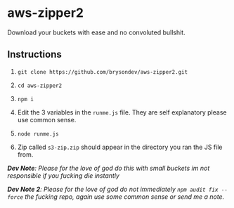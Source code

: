 # aws-zipper2

Download your buckets with ease and no convoluted bullshit.

## Instructions

1. `git clone https://github.com/brysondev/aws-zipper2.git`

2. `cd aws-zipper2`

3. `npm i`

4. Edit the 3 variables in the `runme.js` file. They are self explanatory please use common sense.

5. `node runme.js`

6. Zip called `s3-zip.zip` should appear in the directory you ran the JS file from.

***Dev Note**: Please for the love of god do this with small buckets im not responsible if you fucking die instantly*

***Dev Note 2**: Please for the love of god do not immediately `npm audit fix --force` the fucking repo, again use some common sense or send me a note.*
